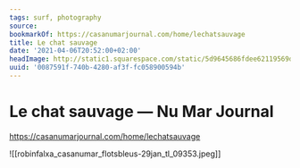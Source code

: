 ```yaml
---
tags: surf, photography
source:
bookmarkOf: https://casanumarjournal.com/home/lechatsauvage
title: Le chat sauvage
date: '2021-04-06T20:52:00+02:00'
headImage: http://static1.squarespace.com/static/5d9645686fdee62119569dec/5da462722d11583e99b2ba77/605f2b63b721401f99db1fe1/1616940233107/robinfalxa_casanumar_flotsbleus-29jan_tl_09353.JPG?format=1500w
uuid: '0087591f-740b-4280-af3f-fc058900594b'
---
```


# Le chat sauvage — Nu Mar Journal
https://casanumarjournal.com/home/lechatsauvage

![[robinfalxa_casanumar_flotsbleus-29jan_tl_09353.jpeg]]

